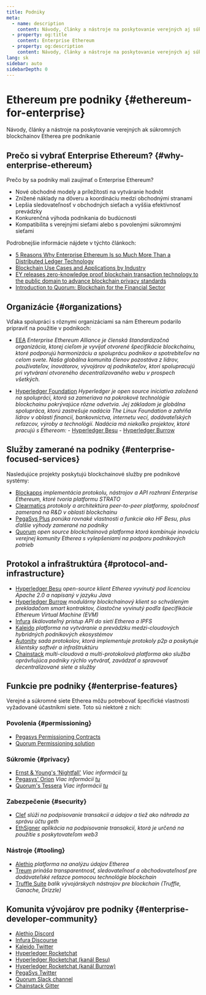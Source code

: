 ```yaml
---
title: Podniky
meta:
  - name: description
    content: Návody, články a nástroje na poskytovanie verejných aj súkromných blockchainov Etherea pre podnikanie
  - property: og:title
    content: Enterprise Ethereum
  - property: og:description
    content: Návody, články a nástroje na poskytovanie verejných aj súkromných blockchainov Etherea pre podnikanie
lang: sk
sidebar: auto
sidebarDepth: 0
---
```


# Ethereum pre podniky {#ethereum-for-enterprise}

<div class="featured">Návody, články a nástroje na poskytovanie verejných ak súkromných blockchainov Etherea pre podnikanie</div>

## Prečo si vybrať Enterprise Ethereum? {#why-enterprise-ethereum}

Prečo by sa podniky mali zaujímať o Enterprise Ethereum?

- Nové obchodné modely a príležitosti na vytváranie hodnôt
- Znížené náklady na dôveru a koordináciu medzi obchodnými stranami
- Lepšia sledovateľnosť v obchodných sieťach a vyššia efektívnosť prevádzky
- Konkurenčná výhoda podnikania do budúcnosti
- Kompatibilita s verejnými sieťami alebo s povolenými súkromnými sieťami

Podrobnejšie informácie nájdete v týchto článkoch:

- [5 Reasons Why Enterprise Ethereum Is so Much More Than a Distributed Ledger Technology](https://media.consensys.net/5-reasons-why-enterprise-ethereum-is-so-much-more-than-a-distributed-ledger-technology-c9a89db82cb5)
- [Blockchain Use Cases and Applications by Industry](https://media.consensys.net/enterprise-ethereum-blockchain-use-cases-and-applications-by-industry-3914d1210049)
- [EY releases zero-knowledge proof blockchain transaction technology to the public domain to advance blockchain privacy standards](https://www.ey.com/en_gl/news/2019/04/ey-releases-zero-knowledge-proof-blockchain-transaction-technology-to-the-public-domain-to-advance-blockchain-privacy-standards)
- [Introduction to Quorum: Blockchain for the Financial Sector](https://medium.com/blockchain-at-berkeley/introduction-to-quorum-blockchain-for-the-financial-sector-58813f84e88c)

## Organizácie {#organizations}

Vďaka spolupráci s rôznymi organizáciami sa nám Ethereum podarilo pripraviť na použitie v podnikoch:

- [EEA](https://entethalliance.org/) _Enterprise Ethereum Alliance je členská štandardizačná organizácia, ktorej cieľom je vyvíjať otvorené špecifikácie blockchainu, ktoré podporujú harmonizáciu a spoluprácu podnikov a spotrebiteľov na celom svete. Naša globálna komunita členov pozostáva z lídrov, používateľov, inovátorov, vývojárov aj podnikateľov, ktorí spolupracujú pri vytváraní otvoreného decentralizovaného webu v prospech všetkých._

- [Hyperledger Foundation](https://hyperledger.org) _Hyperledger je open source iniciatíva založená na spolupráci, ktorá sa zameriava na pokrokové technológie blockchainu pokrývajúce rôzne odvetvia. Jej základom je globálna spolupráca, ktorú zastrešuje nadácia The Linux Foundation a zahŕňa lídrov v oblasti financií, bankovníctva, internetu vecí, dodávateľských reťazcov, výroby a technológií._ _Nadácia má niekoľko projektov, ktoré pracujú s Ethereom:_ - [Hyperledger Besu](https://www.hyperledger.org/blog/2019/08/29/announcing-hyperledger-besu) - [Hyperledger Burrow](https://www.hyperledger.org/projects/hyperledger-burrow)

## Služby zamerané na podniky {#enterprise-focused-services}

Nasledujúce projekty poskytujú blockchainové služby pre podnikové systémy:

- [Blockapps](https://blockapps.net/) _implementácia protokolu, nástrojov a API rozhraní Enterprise Ethereum, ktoré tvoria platformu STRATO_
- [Clearmatics](https://www.clearmatics.com/about) _protokoly a architektúra peer-to-peer platformy, spoločnosť zameraná na R&D v oblasti blockchainu_
- [PegaSys Plus](https://pegasys.tech/enterprise/) _ponúka rovnaké vlastnosti a funkcie ako HF Besu, plus ďalšie výhody zamerané na podniky_
- [Quorum](https://www.goquorum.com/) _open source blockchainová platforma ktorá kombinuje inováciu verejnej komunity Etherea s vylepšeniami na podporu podnikových potrieb_

## Protokol a infraštruktúra {#protocol-and-infrastructure}

- [Hyperledger Besu](https://www.hyperledger.org/projects/besu) _open-source klient Etherea vyvinutý pod licenciou Apache 2.0 a napísaný v jazyku Java_
- [Hyperledger Burrow](https://www.hyperledger.org/projects/hyperledger-burrow) _modulárny blockchainový klient so schváleným prekladačom smart kontraktov, čiastočne vyvinutý podľa špecifikácie Ethereum Virtual Machine (EVM)_
- [Infura](https://infura.io/) _škálovateľný prístup API do sietí Etherea a IPFS_
- [Kaleido](https://kaleido.io/) _platforma na vytváranie a prevádzku medzi-cloudových hybridných podnikových ekosystémov_
- [Autonity](https://www.clearmatics.com/about/) _sada protokolov, ktorá implementuje protokoly p2p a poskytuje klientsky softvér a infraštruktúru_
- [Chainstack](https://chainstack.com/) _multi-cloudová a multi-protokolová platforma ako služba oprávňujúca podniky rýchlo vytvárať, zavádzať a spravovať decentralizované siete a služby_

## Funkcie pre podniky {#enterprise-features}

Verejné a súkromné ​​siete Etherea môžu potrebovať špecifické vlastnosti vyžadované účastníkmi siete. Toto sú niektoré z nich:

### Povolenia {#permissioning}

- [Pegasys Permissioning Contracts](https://github.com/PegaSysEng/permissioning-smart-contracts)
- [Quorum Permissioning solution](https://github.com/jpmorganchase/quorum/wiki/Security)

### Súkromie {#privacy}

- [Ernst & Young's ‘Nightfall'](https://github.com/EYBlockchain/nightfall) _Viac informácií [tu](https://bravenewcoin.com/insights/ernst-and-young-rolls-out-'nightfall-to-enable-private-transactions-on)_
- [Pegasys' Orion](https://docs.pantheon.pegasys.tech/en/stable/Concepts/Privacy/Privacy-Overview/) _Viac informácií [tu](https://pegasys.tech/privacy-in-pantheon-how-it-works-and-why-your-enterprise-should-care/)_
- [Quorum's Tessera](https://docs.goquorum.com/en/latest/Privacy/Tessera/Tessera/) _Viac informácií [tu](https://github.com/jpmorganchase/tessera/wiki/How-Tessera-works)_

### Zabezpečenie {#security}

- [Clef](https://geth.ethereum.org/clef/Overview) _slúži na podpisovanie transakcií a údajov a tiež ako náhrada za správu účtu geth_
- [EthSigner](https://gitter.im/PegaSysEng/EthSigner) _aplikácia na podpisovanie transakcií, ktorá je určená na použitie s poskytovateľom web3_

### Nástroje {#tooling}

- [Alethio](https://aleth.io/) _platforma na analýzu údajov Etherea_
- [Treum](https://treum.io/) _prináša transparentnosť, sledovateľnosť a obchodovateľnosť pre dodávateľské reťazce pomocou technológie blockchain_
- [Truffle Suite](https://trufflesuite.com) _balík vývojárskych nástrojov pre blockchain (Truffle, Ganache, Drizzle)_

## Komunita vývojárov pre podniky {#enterprise-developer-community}

- [Alethio Discord](https://discord.gg/d2t8NuU)
- [Infura Discourse](https://community.infura.io/)
- [Kaleido Twitter](https://twitter.com/Kaleido_io)
- [Hyperledger Rocketchat](https://chat.hyperledger.org/)
- [Hyperledger Rocketchat (kanál Besu)](https://chat.hyperledger.org/channel/besu)
- [Hyperledger Rocketchat (kanál Burrow)](https://chat.hyperledger.org/channel/burrow)
- [PegaSys Twitter](https://twitter.com/Kaleido_io)
- [Quorum Slack channel](http://bit.ly/quorum-slack)
- [Chainstack Gitter](https://gitter.im/chainstack/Lobby)
